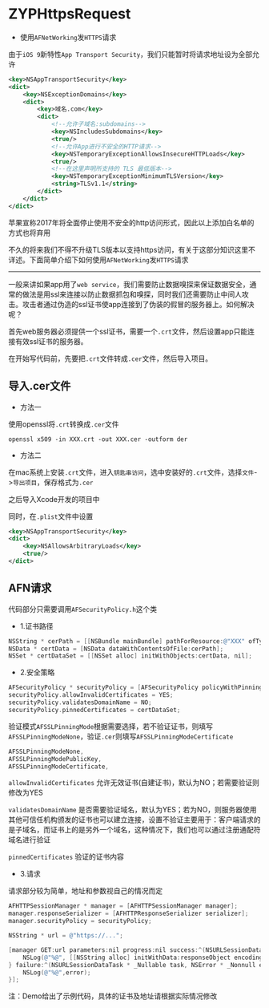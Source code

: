 # ZYPHttpsRequest


* 使用`AFNetWorking`发`HTTPS`请求


由于`iOS 9`新特性`App Transport Security`，我们只能暂时将请求地址设为全部允许


```xml
<key>NSAppTransportSecurity</key>
<dict>
	<key>NSExceptionDomains</key>
	<dict>
		<key>域名.com</key>
		<dict>
			<!--允许子域名:subdomains-->
			<key>NSIncludesSubdomains</key>
			<true/>
			<!--允许App进行不安全的HTTP请求-->
			<key>NSTemporaryExceptionAllowsInsecureHTTPLoads</key>
			<true/>
			<!--在这里声明所支持的 TLS 最低版本-->
			<key>NSTemporaryExceptionMinimumTLSVersion</key>
			<string>TLSv1.1</string>
		</dict>
	</dict>
</dict>
```


苹果宣称2017年将全面停止使用不安全的http访问形式，因此以上添加白名单的方式也将弃用

不久的将来我们不得不升级TLS版本以支持https访问，有关于这部分知识这里不详述。下面简单介绍下如何使用`AFNetWorking`发`HTTPS`请求

---

一般来讲如果app用了`web service`，我们需要防止数据嗅探来保证数据安全，通常的做法是用ssl来连接以防止数据抓包和嗅探，同时我们还需要防止中间人攻击。攻击者通过伪造的ssl证书使app连接到了伪装的假冒的服务器上。如何解决呢？

首先web服务器必须提供一个ssl证书，需要一个`.crt`文件，然后设置app只能连接有效ssl证书的服务器。

在开始写代码前，先要把`.crt`文件转成`.cer`文件，然后导入项目。


## 导入.cer文件


* 方法一

使用openssl将`.crt`转换成`.cer`文件

```
openssl x509 -in XXX.crt -out XXX.cer -outform der
```


* 方法二

在mac系统上安装`.crt`文件，进入`钥匙串访问`，选中安装好的`.crt`文件，选择`文件`->`导出项目`，保存格式为`.cer`


之后导入Xcode开发的项目中

同时，在`.plist`文件中设置


```xml
<key>NSAppTransportSecurity</key>
<dict>
	<key>NSAllowsArbitraryLoads</key>
	<true/>
</dict>
```


## AFN请求

代码部分只需要调用`AFSecurityPolicy.h`这个类


* 1.证书路径

```objective-c
NSString * cerPath = [[NSBundle mainBundle] pathForResource:@"XXX" ofType:@"cer"];
NSData * certData = [NSData dataWithContentsOfFile:cerPath];
NSSet * certDataSet = [[NSSet alloc] initWithObjects:certData, nil];
```

* 2.安全策略

```objective-c
AFSecurityPolicy * securityPolicy = [AFSecurityPolicy policyWithPinningMode:AFSSLPinningModeCertificate];
securityPolicy.allowInvalidCertificates = YES;
securityPolicy.validatesDomainName = NO;
securityPolicy.pinnedCertificates = certDataSet;
```

验证模式`AFSSLPinningMode`根据需要选择，若不验证证书，则填写`AFSSLPinningModeNone`，验证`.cer`则填写`AFSSLPinningModeCertificate`

```objective-c
AFSSLPinningModeNone,
AFSSLPinningModePublicKey,
AFSSLPinningModeCertificate,
```

`allowInvalidCertificates` 允许无效证书(自建证书)，默认为NO；若需要验证则修改为YES

`validatesDomainName` 是否需要验证域名，默认为YES；若为NO，则服务器使用其他可信任机构颁发的证书也可以建立连接，设置不验证主要用于：客户端请求的是子域名，而证书上的是另外一个域名，这种情况下，我们也可以通过注册通配符域名进行验证

`pinnedCertificates` 验证的证书内容


* 3.请求

请求部分较为简单，地址和参数视自己的情况而定


```objective-c
AFHTTPSessionManager * manager = [AFHTTPSessionManager manager];
manager.responseSerializer = [AFHTTPResponseSerializer serializer];
manager.securityPolicy = securityPolicy;

NSString * url = @"https://...";

[manager GET:url parameters:nil progress:nil success:^(NSURLSessionDataTask * _Nonnull task, id  _Nullable responseObject) {
    NSLog(@"%@", [[NSString alloc] initWithData:responseObject encoding:NSUTF8StringEncoding]);
} failure:^(NSURLSessionDataTask * _Nullable task, NSError * _Nonnull error) {
    NSLog(@"%@",error);
}];
```


注：Demo给出了示例代码，具体的证书及地址请根据实际情况修改
